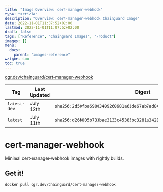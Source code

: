 ```yaml
---
title: "Image Overview: cert-manager-webhook"
type: "article"
description: "Overview: cert-manager-webhook Chainguard Image"
date: 2022-11-01T11:07:52+02:00
lastmod: 2022-11-01T11:07:52+02:00
draft: false
tags: ["Reference", "Chainguard Images", "Product"]
images: []
menu:
  docs:
    parent: "images-reference"
weight: 500
toc: true
---
```


[cgr.dev/chainguard/cert-manager-webhook](https://github.com/chainguard-images/images/tree/main/images/cert-manager-webhook)

| Tag          | Last Updated | Digest                                                                    |
|--------------|--------------|---------------------------------------------------------------------------|
| `latest-dev` | July 12th    | `sha256:2d50fba69003409260681a63de67ab7ad8470b94ad52d19bf0579de85e82517c` |
| `latest`     | July 11th    | `sha256:d26b005b733bae3133c45385bc3281a342094803d51bca16204e24ac726a9788` |

# cert-manager-webhook

Minimal cert-manager-webhook images with nightly builds.

## Get it!

```shell
docker pull cgr.dev/chainguard/cert-manager-webhook
```